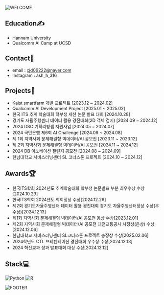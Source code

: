 ![WELCOME](https://camo.githubusercontent.com/8df7b7aa66fc7b9c57bc9bd00ddd99cc585c755cc09f301486c27145a62e176c/68747470733a2f2f63617073756c652d72656e6465722e76657263656c2e6170702f6170693f747970653d776176696e6726746578743d57454c434f4d4526636f6c6f723d74696d654772616469656e74266865696768743d3330302673656374696f6e3d68656164657226666f6e7453697a653d373226616e696d6174696f6e3d66616465496e)


## Education✍ 
- Hannam University
- Qualcomm AI Camp at UCSD

## Contact📱
- email : cjd06222@naver.com
- Instagram : ash_h_316

## Projects🎱
- Kaist smartfarm 개발 프로젝트 [2023.12 ~ 2024.02]
- Qualcomm AI Development Project [2025.01 ~ 2025.02]
- 한국 ITS 추계 학술대회 학부생 세션 논문 발표 대회 [2024.10.28]
- 경기도 자율주행센터 데이터 활용 경진대회(2D 객체 검지) [2024.09 ~ 2024.12]
- 2024 DSC 기획리빙랩 지원사업 [2024.05 ~ 2024.07]
- 2024 국민은행 제6회 AI Challenge [2024.06 ~ 2024.08]
- 제 1회 지역사회 문제해결형 빅데이터/AI 공모전 [2023.11 ~ 2023.12]
- 제 2회 지역사회 문제해결형 빅데이터/AI 공모전 [2024.11 ~ 2024.12]
- 2024 DB 이노베이션 챌린지 공모전 [2024.08 ~ 2024.09]
- 한남대학교 서비스러닝센터 SL 코너스톤 프로젝트 [2024.10 ~ 2024.12]

## Awards🏆
- 한국ITS학회 2024년도 추계학술대회 학부생 논문발표 부분 최우수상 수상[2024.10.29]
- 한국ITS학회 2024년도 학회장상 수상[2024.12.26]
- 제2회 경기도자율주행센터 데이터 활용 경진대회 경기도 자율주행센터장상 수상(우수상)[2024.12.13]
- 제1회 지역사회 문제해결형 빅데이터/AI 공모전 동상 수상[2023.12.01]
- 제2회 지역사회 문제해결형 빅데이터/AI 공모전 대전교통공사 사장상(은상) 수상[2024.12.06]
- 한남대학교 서비스러닝센터 SL코너스톤 프로젝트 총장상 수상[2025.02.06]
- 2024학년도 CTL 프레젠테이션 경진대회 우수상 수상[2024.12.13]
- 2024 혁신교과 성과 발표대회 대상 수상[2024.12.12]

## Stack💻
![Python](https://img.shields.io/badge/Python-3776AB.svg?&style=for-the-badge&logo=Python&logoColor=white)
![R](https://img.shields.io/badge/R-276DC3.svg?&style=for-the-badge&logo=R&logoColor=white)



![FOOTER](https://camo.githubusercontent.com/e60c29c05c39fa8272a9cd0cbc2638c61eda1581c1f8784cdd2e7ecf86baa855/68747470733a2f2f63617073756c652d72656e6465722e76657263656c2e6170702f6170693f747970653d776176696e6726636f6c6f723d74696d654772616469656e74266865696768743d3230302673656374696f6e3d666f6f746572)
